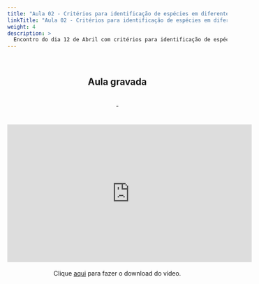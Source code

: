 ```yaml
---
title: "Aula 02 - Critérios para identificação de espécies em diferentes organismos, seleção de genes apropriados e problemas frequentemente encontrados"
linkTitle: "Aula 02 - Critérios para identificação de espécies em diferentes organismos, seleção de genes apropriados e problemas frequentemente encontrados"
weight: 4
description: >
  Encontro do dia 12 de Abril com critérios para identificação de espécies em diferentes organismos, seleção de genes apropriados e problemas frequentemente encontrados.
---
```


<br>
<div align="center">
<h2>Aula gravada</h2>
<br>
<i>-</i>
<br><br><br>
<iframe width="560" height="315" src="https://www.youtube.com/embed/46sacD2-wYU" frameborder="0" allow="accelerometer; autoplay; clipboard-write; encrypted-media; gyroscope; picture-in-picture" allowfullscreen></iframe>
<br><br>
Clique <a href="https://photos.app.goo.gl/YcSGtfQ3Mxi6jz1i9">aqui</a> para fazer o download do vídeo.
<br><br>

</div>